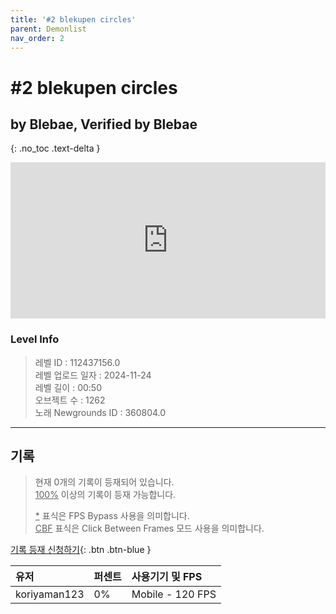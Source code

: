 ```yaml
---   
title: '#2 blekupen circles'   
parent: Demonlist   
nav_order: 2   
---
```

# #2 blekupen circles   
## by Blebae, Verified by Blebae   
{: .no_toc .text-delta }   
<p>
<iframe allow="accelerometer; autoplay; clipboard-write; encrypted-media; gyroscope; picture-in-picture" allowfullscreen="true" frameborder="0" height="250px" src="https://www.youtube.com/embed/XBt7Xq1Z7AU" width="100%"></iframe>
</p>

### Level Info
> 레벨 ID : 112437156.0   
> 레벨 업로드 일자 : 2024-11-24   
> 레벨 길이 : 00:50   
> 오브젝트 수 : 1262   
> 노래 Newgrounds ID : 360804.0   




---

## 기록   

> 현재 0개의 기록이 등재되어 있습니다.  
> <U>100%</U> 이상의 기록이 등재 가능합니다. 
>    
> <U>*</U> 표식은 FPS Bypass 사용을 의미합니다.   
> <U>CBF</U>  표식은 Click Between Frames 모드 사용을 의미합니다.   

[기록 등재 신청하기](https://gmdquackforum.site/submit.html){: .btn .btn-blue }   

| 유저         | 퍼센트             | 사용기기 및 FPS |   
|:-------------|:------------------|:---------------|   
| koriyaman123  | 0%               | Mobile - 120 FPS |   
